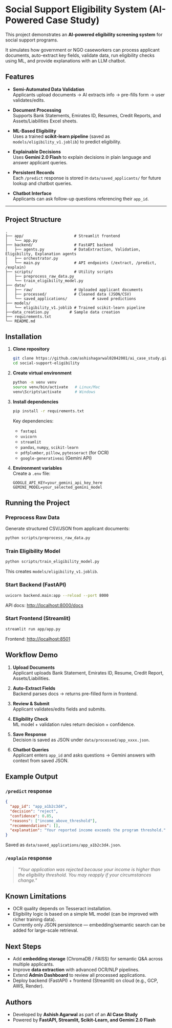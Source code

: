 # Social Support Eligibility System (AI-Powered Case Study)

This project demonstrates an **AI-powered eligibility screening system** for social support programs.  

It simulates how government or NGO caseworkers can process applicant documents, auto-extract key fields, validate data, run eligibility checks using ML, and provide explanations with an LLM chatbot.

## Features

- **Semi-Automated Data Validation**  
  Applicants upload documents → AI extracts info → pre-fills form → user validates/edits.

- **Document Processing**  
  Supports Bank Statements, Emirates ID, Resumes, Credit Reports, and Assets/Liabilities Excel sheets.

- **ML-Based Eligibility**  
  Uses a trained **scikit-learn pipeline** (saved as `models/eligibility_v1.joblib`) to predict eligibility.

- **Explainable Decisions**  
  Uses **Gemini 2.0 Flash** to explain decisions in plain language and answer applicant queries.

- **Persistent Records**  
  Each `/predict` response is stored in `data/saved_applicants/` for future lookup and chatbot queries.

- **Chatbot Interface**  
  Applicants can ask follow-up questions referencing their `app_id`.

---

## Project Structure

```
.
├── app/                      # Streamlit frontend
│   └── app.py
├── backend/                  # FastAPI backend
│   ├── agents.py             # DataExtraction, Validation, Eligibility, Explanation agents
|   ├── orchestrator.py
│   └── main.py               # API endpoints (/extract, /predict, /explain)
├── scripts/                  # Utility scripts
│   ├── preprocess_raw_data.py
│   └── train_eligibility_model.py
├── data/
│   ├── raw/                  # Uploaded applicant documents
│   ├── processed/            # Cleaned data (JSON/CSV)
│   └── saved_applications/           # saved predictions
├── models/
│   └── eligibility_v1.joblib # Trained scikit-learn pipeline
├──data_creation.py         # Sample data creation
├── requirements.txt
└── README.md
```

## Installation

1. **Clone repository**  
   ```bash
   git clone https://github.com/ashishagarwal02042001/ai_case_study.git
   cd social-support-eligibility
   ```

2. **Create virtual environment**  
   ```bash
   python -m venv venv
   source venv/bin/activate   # Linux/Mac
   venv\Scripts\activate      # Windows
   ```

3. **Install dependencies**  
   ```bash
   pip install -r requirements.txt
   ```

   Key dependencies:
   - `fastapi`
   - `uvicorn`
   - `streamlit`
   - `pandas`, `numpy`, `scikit-learn`
   - `pdfplumber`, `pillow`, `pytesseract` (for OCR)
   - `google-generativeai` (Gemini API)

4. **Environment variables**  
   Create a `.env` file:
   ```env
   GOOGLE_API_KEY=your_gemini_api_key_here
   GEMINI_MODEL=your_selected_gemini_model
   ```

## Running the Project

### Preprocess Raw Data
Generate structured CSV/JSON from applicant documents:
```bash
python scripts/preprocess_raw_data.py
```

### Train Eligibility Model
```bash
python scripts/train_eligibility_model.py
```
This creates `models/eligibility_v1.joblib`.

### Start Backend (FastAPI)
```bash
uvicorn backend.main:app --reload --port 8000
```
API docs: [http://localhost:8000/docs](http://localhost:8000/docs)

### Start Frontend (Streamlit)
```bash
streamlit run app/app.py
```
Frontend: [http://localhost:8501](http://localhost:8501)

## Workflow Demo

1. **Upload Documents**  
   Applicant uploads Bank Statement, Emirates ID, Resume, Credit Report, Assets/Liabilities.

2. **Auto-Extract Fields**  
   Backend parses docs → returns pre-filled form in frontend.

3. **Review & Submit**  
   Applicant validates/edits fields and submits.

4. **Eligibility Check**  
   ML model + validation rules return decision + confidence.

5. **Save Response**  
   Decision is saved as JSON under `data/processed/app_xxxx.json`.

6. **Chatbot Queries**  
   Applicant enters `app_id` and asks questions → Gemini answers with context from saved JSON.

## Example Output

### `/predict` response
```json
{
  "app_id": "app_a1b2c3d4",
  "decision": "reject",
  "confidence": 0.85,
  "reasons": ["income_above_threshold"],
  "recommendations": [],
  "explanation": "Your reported income exceeds the program threshold."
}
```

Saved as `data/saved_applications/app_a1b2c3d4.json`.

### `/explain` response
> *"Your application was rejected because your income is higher than the eligibility threshold. You may reapply if your circumstances change."*

## Known Limitations

- OCR quality depends on Tesseract installation.  
- Eligibility logic is based on a simple ML model (can be improved with richer training data).  
- Currently only JSON persistence — embedding/semantic search can be added for large-scale retrieval.  

## Next Steps

- Add **embedding storage** (ChromaDB / FAISS) for semantic Q&A across multiple applicants.  
- Improve **data extraction** with advanced OCR/NLP pipelines.  
- Extend **Admin Dashboard** to review all processed applications.  
- Deploy backend (FastAPI) + frontend (Streamlit) on cloud (e.g., GCP, AWS, Render).  

## Authors

- Developed by **Ashish Agarwal** as part of an **AI Case Study**  
- Powered by **FastAPI, Streamlit, Scikit-Learn, and Gemini 2.0 Flash**
